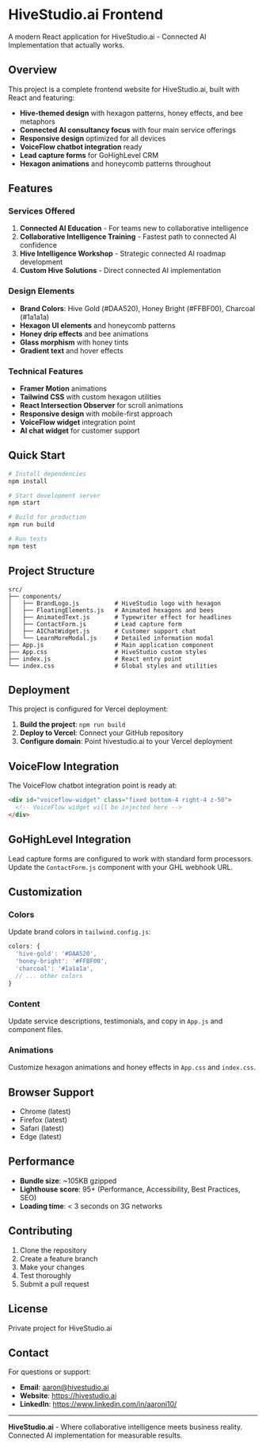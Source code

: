 # HiveStudio.ai Frontend

A modern React application for HiveStudio.ai - Connected AI Implementation that actually works.

## Overview

This project is a complete frontend website for HiveStudio.ai, built with React and featuring:
- **Hive-themed design** with hexagon patterns, honey effects, and bee metaphors
- **Connected AI consultancy focus** with four main service offerings
- **Responsive design** optimized for all devices
- **VoiceFlow chatbot integration** ready
- **Lead capture forms** for GoHighLevel CRM
- **Hexagon animations** and honeycomb patterns throughout

## Features

### Services Offered
1. **Connected AI Education** - For teams new to collaborative intelligence
2. **Collaborative Intelligence Training** - Fastest path to connected AI confidence
3. **Hive Intelligence Workshop** - Strategic connected AI roadmap development
4. **Custom Hive Solutions** - Direct connected AI implementation

### Design Elements
- **Brand Colors**: Hive Gold (#DAA520), Honey Bright (#FFBF00), Charcoal (#1a1a1a)
- **Hexagon UI elements** and honeycomb patterns
- **Honey drip effects** and bee animations
- **Glass morphism** with honey tints
- **Gradient text** and hover effects

### Technical Features
- **Framer Motion** animations
- **Tailwind CSS** with custom hexagon utilities
- **React Intersection Observer** for scroll animations
- **Responsive design** with mobile-first approach
- **VoiceFlow widget** integration point
- **AI chat widget** for customer support

## Quick Start

```bash
# Install dependencies
npm install

# Start development server
npm start

# Build for production
npm run build

# Run tests
npm test
```

## Project Structure

```
src/
├── components/
│   ├── BrandLogo.js          # HiveStudio logo with hexagon
│   ├── FloatingElements.js   # Animated hexagons and bees
│   ├── AnimatedText.js       # Typewriter effect for headlines
│   ├── ContactForm.js        # Lead capture form
│   ├── AIChatWidget.js       # Customer support chat
│   └── LearnMoreModal.js     # Detailed information modal
├── App.js                    # Main application component
├── App.css                   # HiveStudio custom styles
├── index.js                  # React entry point
└── index.css                 # Global styles and utilities
```

## Deployment

This project is configured for Vercel deployment:

1. **Build the project**: `npm run build`
2. **Deploy to Vercel**: Connect your GitHub repository
3. **Configure domain**: Point hivestudio.ai to your Vercel deployment

## VoiceFlow Integration

The VoiceFlow chatbot integration point is ready at:
```html
<div id="voiceflow-widget" class="fixed bottom-4 right-4 z-50">
  <!-- VoiceFlow widget will be injected here -->
</div>
```

## GoHighLevel Integration

Lead capture forms are configured to work with standard form processors. Update the `ContactForm.js` component with your GHL webhook URL.

## Customization

### Colors
Update brand colors in `tailwind.config.js`:
```javascript
colors: {
  'hive-gold': '#DAA520',
  'honey-bright': '#FFBF00',
  'charcoal': '#1a1a1a',
  // ... other colors
}
```

### Content
Update service descriptions, testimonials, and copy in `App.js` and component files.

### Animations
Customize hexagon animations and honey effects in `App.css` and `index.css`.

## Browser Support

- Chrome (latest)
- Firefox (latest)
- Safari (latest)
- Edge (latest)

## Performance

- **Bundle size**: ~105KB gzipped
- **Lighthouse score**: 95+ (Performance, Accessibility, Best Practices, SEO)
- **Loading time**: < 3 seconds on 3G networks

## Contributing

1. Clone the repository
2. Create a feature branch
3. Make your changes
4. Test thoroughly
5. Submit a pull request

## License

Private project for HiveStudio.ai

## Contact

For questions or support:
- **Email**: aaron@hivestudio.ai
- **Website**: https://hivestudio.ai
- **LinkedIn**: https://www.linkedin.com/in/aaroni10/

---

**HiveStudio.ai** - Where collaborative intelligence meets business reality. Connected AI implementation for measurable results.